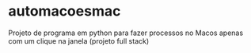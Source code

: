 # automacoesmac
Projeto de programa em python para fazer processos no Macos apenas com um clique na janela (projeto full stack)

